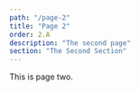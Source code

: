 ```yaml
---
path: "/page-2"
title: "Page 2"
order: 2.A
description: "The second page"
section: "The Second Section"
---
```


This is page two.
